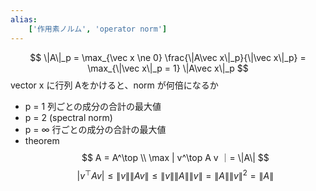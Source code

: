 ```yaml
---
alias:
    ['作用素ノルム', 'operator norm']
---
```

$$ \|A\|_p = \max_{\vec x \ne 0} \frac{\|A\vec x\|_p}{\|\vec x\|_p} = \max_{\|\vec x\|_p = 1} \|A\vec x\|_p $$
vector x に行列 Aをかけると、norm が何倍になるか
- p = 1
    列ごとの成分の合計の最大値
- p = 2 (spectral norm)
- p = $\infty$
    行ごとの成分の合計の最大値
- theorem
    $$ A = A^\top \\ \max | v^\top A v ｜= \|A\| $$
    $$ |v^\top A v | \leq \|v\| \|Av\| \leq \|v\| \|A\| \|v\| = \|A\| \|v\|^2 = \|A\| $$